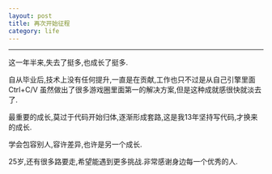 ```yaml
---
layout: post
title: 再次开始征程
category: life
---
```

***
这一年半来,失去了挺多,也成长了挺多.

自从毕业后,技术上没有任何提升,一直是在贡献,工作也只不过是从自己引擎里面Ctrl+C/V
虽然做出了很多游戏圈里面第一的解决方案,但是这种成就感很快就淡去了.

最重要的成长,莫过于代码开始归体,逐渐形成套路,这是我13年坚持写代码,才换来的成长.

学会包容别人,容许差异,也许是另一个成长.

25岁,还有很多路要走,希望能遇到更多挑战.非常感谢身边每一个优秀的人.